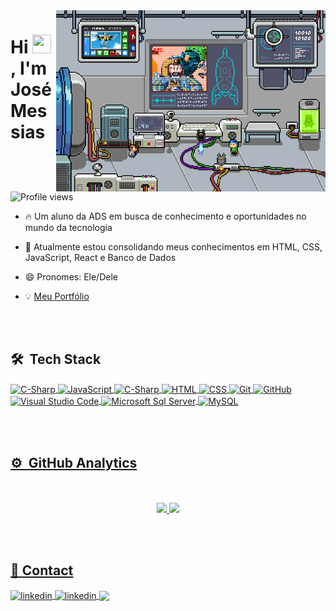 <!--<img align="right" height="590em" src="https://raw.githubusercontent.com/gist/JoseCMessias/4ef85cf5b8383a607e5294ad0c7b773d/raw/825591d9c1f77f839fe5b359a25e8f3fb8d513a1/githubcard.svg"/> -->

<img align="right" height="290em" src="assets/6M8R.gif">

<h1 align="left">Hi 
  <img src = "https://raw.githubusercontent.com/rahulbanerjee26/githubProfileReadmeGenerator/main/gifs/wave.gif" width = 30px height='30px'>, I'm José Messias
</h1>
<p align="left"> 
  <img src="https://komarev.com/ghpvc/?username=JoseCMessias&color=yellow" alt="Profile views" /> 
</p>


- 🔥 Um aluno da ADS em busca de conhecimento e oportunidades no mundo da tecnologia

- 🔭 Atualmente estou consolidando meus conhecimentos em HTML, CSS, JavaScript, React e Banco de Dados

- 😄 Pronomes: Ele/Dele
  
- 💡 [Meu Portfólio](https://josecmessias.github.io/portfolio/)

<br><br>

## 🛠 &nbsp;Tech Stack

<div style="display: inline_block">
<a href="https://github.com/JoseCMessias">
  <img align="center" alt="C-Sharp" src="https://img.shields.io/badge/-C%20Sharp-05122A?style=flat&logo=c-sharp">
  <img align="center" alt="JavaScript" src="https://img.shields.io/badge/-JavaScript-05122A?style=flat&logo=javascript"> 
  <img align="center" alt="C-Sharp" src="https://img.shields.io/badge/-react-05122A?style=flat&logo=react">
  <img align="center" alt="HTML" src="https://img.shields.io/badge/-HTML-05122A?style=flat&logo=HTML5">
  <img align="center" alt="CSS" src="https://img.shields.io/badge/-CSS-05122A?style=flat&logo=CSS3&logoColor=1572B6">
  <img align="center" alt="Git" src="https://img.shields.io/badge/-Git-05122A?style=flat&logo=git">
  <img align="center" alt="GitHub" src="https://img.shields.io/badge/-Github-05122A?style=flat&logo=github">
  <img align="center" alt="Visual Studio Code" src="https://img.shields.io/badge/-Visual%20Studio%20Code-05122A?style=flat&logo=visual-studio-code&logoColor=007ACC">
  <img align="center" alt="Microsoft Sql Server" src="https://img.shields.io/badge/-Microsoft%20SQL%20Server-05122A?style=flat&logo=microsoftsqlserver">
  <img align="center" alt="MySQL" src="https://img.shields.io/badge/-MySQL-05122A?style=flat&logo=mysql">
</div>

<br><br>

## ⚙️ &nbsp;GitHub Analytics

<div align="center"><br/><br/>
  <a href="https://github.com/JoseCMessias">
  <img height="200em" src="https://github-readme-stats.vercel.app/api?username=JoseCMessias&show_icons=true&theme=tokyonight&include_all_commits=true&count_private=true"/>
  <img height="200em" src="https://github-readme-stats.vercel.app/api/top-langs/?username=JoseCMessias&layout=compact&langs_count=7&theme=tokyonight"/>
</div>

<br><br>

## 📧 Contact

<div>
  <a href="https://www.linkedin.com/in/josecmessias/" target="_blank">
    <img align="center" src="https://img.shields.io/badge/-JoseCMessias-05122A?style=flat&logo=linkedin" alt="linkedin"/>
  </a>
  <a href="mailto:josecmessias22@gmail.com">
    <img align="center" src="https://img.shields.io/badge/-Gmail-05122A?style=flat&logo=gmail" alt="linkedin">
  </a>
  <a a href="mailto:josecmessias22@outlook.com">
    <img align="center" src="https://img.shields.io/badge/-Microsoft%20Outlook-05122A?style=flat&logo=microsoftoutlook">
  </a>
</div>

<br><br>

<!--
## ⚙ &nbsp;GitHub Commits
<div style="display: inline_block">
  <img width=100% alt="Snake animation" src="https://github.com/JoseCMessias/JoseCMessias/blob/output/github-contribution-grid-snake.svg">
</div>
-->
